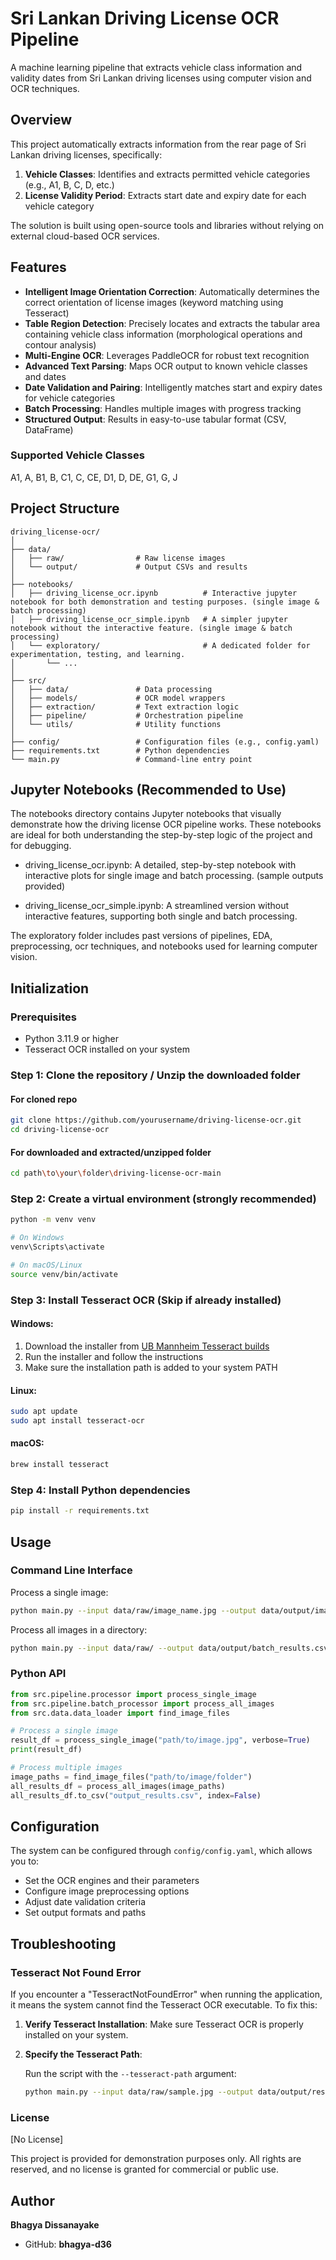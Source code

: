# Sri Lankan Driving License OCR Pipeline

A machine learning pipeline that extracts vehicle class information and validity dates from Sri Lankan driving licenses using computer vision and OCR techniques.

## Overview

This project automatically extracts information from the rear page of Sri Lankan driving licenses, specifically:

1. **Vehicle Classes**: Identifies and extracts permitted vehicle categories (e.g., A1, B, C, D, etc.)
2. **License Validity Period**: Extracts start date and expiry date for each vehicle category

The solution is built using open-source tools and libraries without relying on external cloud-based OCR services.

## Features

- **Intelligent Image Orientation Correction**: Automatically determines the correct orientation of license images (keyword matching using Tesseract)
- **Table Region Detection**: Precisely locates and extracts the tabular area containing vehicle class information (morphological operations and contour analysis)
- **Multi-Engine OCR**: Leverages PaddleOCR for robust text recognition
- **Advanced Text Parsing**: Maps OCR output to known vehicle classes and dates
- **Date Validation and Pairing**: Intelligently matches start and expiry dates for vehicle categories
- **Batch Processing**: Handles multiple images with progress tracking
- **Structured Output**: Results in easy-to-use tabular format (CSV, DataFrame)

### Supported Vehicle Classes

A1, A, B1, B, C1, C, CE, D1, D, DE, G1, G, J

## Project Structure

```text
driving_license-ocr/
│
├── data/
│   ├── raw/                # Raw license images
│   └── output/             # Output CSVs and results
│
├── notebooks/
│   ├── driving_license_ocr.ipynb          # Interactive jupyter notebook for both demonstration and testing purposes. (single image & batch processing)
│   ├── driving_license_ocr_simple.ipynb   # A simpler jupyter notebook without the interactive feature. (single image & batch processing)
│   └── exploratory/                       # A dedicated folder for experimentation, testing, and learning.
│       └── ...
│
├── src/
│   ├── data/               # Data processing
│   ├── models/             # OCR model wrappers
│   ├── extraction/         # Text extraction logic
│   ├── pipeline/           # Orchestration pipeline
│   └── utils/              # Utility functions
│
├── config/                 # Configuration files (e.g., config.yaml)
├── requirements.txt        # Python dependencies
└── main.py                 # Command-line entry point
```

## Jupyter Notebooks (Recommended to Use)

The notebooks directory contains Jupyter notebooks that visually demonstrate how the driving license OCR pipeline works. These notebooks are ideal for both understanding the step-by-step logic of the project and for debugging. 

* driving_license_ocr.ipynb: A detailed, step-by-step notebook with interactive plots for single image and batch processing. (sample outputs provided)

* driving_license_ocr_simple.ipynb: A streamlined version without interactive features, supporting both single and batch processing.

The exploratory folder includes past versions of pipelines, EDA, preprocessing, ocr techniques, and notebooks used for learning computer vision.

## Initialization

### Prerequisites

- Python 3.11.9 or higher
- Tesseract OCR installed on your system

### Step 1: Clone the repository / Unzip the downloaded folder

#### For cloned repo
```bash
git clone https://github.com/yourusername/driving-license-ocr.git
cd driving-license-ocr
```

#### For downloaded and extracted/unzipped folder
```bash
cd path\to\your\folder\driving-license-ocr-main
```

### Step 2: Create a virtual environment (strongly recommended)

```bash
python -m venv venv
```

```bash
# On Windows
venv\Scripts\activate
```

```bash
# On macOS/Linux
source venv/bin/activate
```

### Step 3: Install Tesseract OCR (Skip if already installed)

#### Windows:
1. Download the installer from [UB Mannheim Tesseract builds](https://github.com/UB-Mannheim/tesseract/wiki)
2. Run the installer and follow the instructions
3. Make sure the installation path is added to your system PATH

#### Linux:
```bash
sudo apt update
sudo apt install tesseract-ocr
```

#### macOS:
```bash
brew install tesseract
```

### Step 4: Install Python dependencies

```bash
pip install -r requirements.txt
```

## Usage

### Command Line Interface

Process a single image:

```bash
python main.py --input data/raw/image_name.jpg --output data/output/image_name_result.csv
```

Process all images in a directory:

```bash
python main.py --input data/raw/ --output data/output/batch_results.csv --batch
```

### Python API

```python
from src.pipeline.processor import process_single_image
from src.pipeline.batch_processor import process_all_images
from src.data.data_loader import find_image_files

# Process a single image
result_df = process_single_image("path/to/image.jpg", verbose=True)
print(result_df)

# Process multiple images
image_paths = find_image_files("path/to/image/folder")
all_results_df = process_all_images(image_paths)
all_results_df.to_csv("output_results.csv", index=False)
```

## Configuration

The system can be configured through `config/config.yaml`, which allows you to:

- Set the OCR engines and their parameters
- Configure image preprocessing options
- Adjust date validation criteria
- Set output formats and paths

## Troubleshooting

### Tesseract Not Found Error

If you encounter a "TesseractNotFoundError" when running the application, it means the system cannot find the Tesseract OCR executable. To fix this:

1. **Verify Tesseract Installation**: Make sure Tesseract OCR is properly installed on your system.

2. **Specify the Tesseract Path**:
   
   Run the script with the `--tesseract-path` argument:
   ```bash
   python main.py --input data/raw/sample.jpg --output data/output/results.csv --tesseract-path "C:\Program Files\Tesseract-OCR\tesseract.exe"


### License
[No License]

This project is provided for demonstration purposes only. All rights are reserved, and no license is granted for commercial or public use.

## Author 
**Bhagya Dissanayake**

* GitHub: **bhagya-d36**
